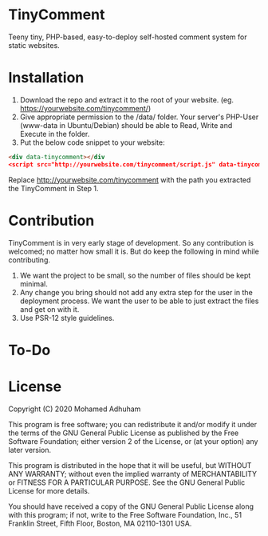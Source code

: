 # TinyComment
Teeny tiny, PHP-based, easy-to-deploy self-hosted comment system for static websites.

# Installation
1) Download the repo and extract it to the root of your website. (eg. https://yourwebsite.com/tinycomment/)
2) Give appropriate permission to the /data/ folder. Your server's PHP-User (www-data in Ubuntu/Debian) should be able to Read, Write and Execute in the folder.
3) Put the below code snippet to your website:

```html
<div data-tinycomment></div
<script src="http://yourwebsite.com/tinycomment/script.js" data-tinycomment-path="http://yourwebsite.com/tinycomment"></script>
```
Replace http://yourwebsite.com/tinycomment with the path you extracted the TinyComment in Step 1.

# Contribution
TinyComment is in very early stage of development. So any contribution is welcomed; no matter how small it is. But do keep the following in mind while contributing.
1) We want the project to be small, so the number of files should be kept minimal.
2) Any change you bring should not add any extra step for the user in the deployment process. We want the user to be able to just extract the files and get on with it.
3) Use PSR-12 style guidelines.

# To-Do

# License
Copyright (C) 2020 Mohamed Adhuham

This program is free software; you can redistribute it and/or modify
it under the terms of the GNU General Public License as published by
the Free Software Foundation; either version 2 of the License, or
(at your option) any later version.

This program is distributed in the hope that it will be useful,
but WITHOUT ANY WARRANTY; without even the implied warranty of
MERCHANTABILITY or FITNESS FOR A PARTICULAR PURPOSE.  See the
GNU General Public License for more details.

You should have received a copy of the GNU General Public License along
with this program; if not, write to the Free Software Foundation, Inc.,
51 Franklin Street, Fifth Floor, Boston, MA 02110-1301 USA.

